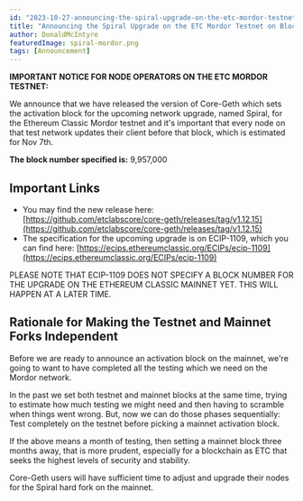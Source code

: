 ```yaml
---
id: "2023-10-27-announcing-the-spiral-upgrade-on-the-etc-mordor-testnet-on-block-9957000-cn"
title: "Announcing the Spiral Upgrade on the ETC Mordor Testnet on Block 9,957,000"
author: DonaldMcIntyre
featuredImage: spiral-mordor.png
tags: [Announcement]
---
```


**IMPORTANT NOTICE FOR NODE OPERATORS ON THE ETC MORDOR TESTNET:**

We announce that we have released the version of Core-Geth which sets the activation block for the upcoming network upgrade, named Spiral, for the Ethereum Classic Mordor testnet and it's important that every node on that test network updates their client before that block, which is estimated for Nov 7th.

**The block number specified is:** 9,957,000

## Important Links

- You may find the new release here: [https://github.com/etclabscore/core-geth/releases/tag/v1.12.15](https://github.com/etclabscore/core-geth/releases/tag/v1.12.15)
- The specification for the upcoming upgrade is on ECIP-1109, which you can find here: [https://ecips.ethereumclassic.org/ECIPs/ecip-1109](https://ecips.ethereumclassic.org/ECIPs/ecip-1109) 

PLEASE NOTE THAT ECIP-1109 DOES NOT SPECIFY A BLOCK NUMBER FOR THE UPGRADE ON THE ETHEREUM CLASSIC MAINNET YET. THIS WILL HAPPEN AT A LATER TIME.

## Rationale for Making the Testnet and Mainnet Forks Independent

Before we are ready to announce an activation block on the mainnet, we're going to want to have completed all the testing which we need on the Mordor network. 

In the past we set both testnet and mainnet blocks at the same time, trying to estimate how much testing we might need and then having to scramble when things went wrong. But, now we can do those phases sequentially: Test completely on the testnet before picking a mainnet activation block. 

If the above means a month of testing, then setting a mainnet block three months away, that is more prudent, especially for a blockchain as ETC that seeks the highest levels of security and stability.

Core-Geth users will have sufficient time to adjust and upgrade their nodes for the Spiral hard fork on the mainnet.
